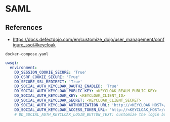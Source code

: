 # SAML

## References

- https://docs.defectdojo.com/en/customize_dojo/user_management/configure_sso/#keycloak

`docker-compose.yaml`
```yaml
uwsgi:
  environment:
    DD_SESSION_COOKIE_SECURE: 'True'
    DD_CSRF_COOKIE_SECURE: 'True'
    DD_SECURE_SSL_REDIRECT: 'True'
    DD_SOCIAL_AUTH_KEYCLOAK_OAUTH2_ENABLED: 'True'
    DD_SOCIAL_AUTH_KEYCLOAK_PUBLIC_KEY: <KEYCLOAK_REALM_PUBLIC_KEY>
    DD_SOCIAL_AUTH_KEYCLOAK_KEY: <KEYCLOAK_CLIENT_ID>
    DD_SOCIAL_AUTH_KEYCLOAK_SECRET: <KEYCLOAK_CLIENT_SECRET>
    DD_SOCIAL_AUTH_KEYCLOAK_AUTHORIZATION_URL: 'http://<KEYCLOAK_HOST>/realms/<KEYCLOAK_REALM>/protocol/openid-connect/auth'
    DD_SOCIAL_AUTH_KEYCLOAK_ACCESS_TOKEN_URL: 'http://<KEYCLOAK_HOST>/realms/<KEYCLOAK_REALM>/protocol'
    # DD_SOCIAL_AUTH_KEYCLOAK_LOGIN_BUTTON_TEXT: customize the login button’s text caption
```
